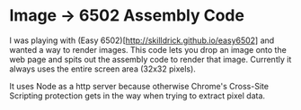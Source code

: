Image -> 6502 Assembly Code
===========================

I was playing with (Easy 6502)[http://skilldrick.github.io/easy6502] and wanted a way to render images.
This code lets you drop an image onto the web page and spits out the assembly code to render that image.
Currently it always uses the entire screen area (32x32 pixels).

It uses Node as a http server because otherwise Chrome's Cross-Site Scripting protection gets in the way when trying to extract pixel data.